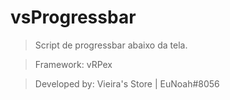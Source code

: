 # vsProgressbar

> Script de progressbar abaixo da tela. 

> Framework: vRPex

> Developed by: Vieira's Store | EuNoah#8056
